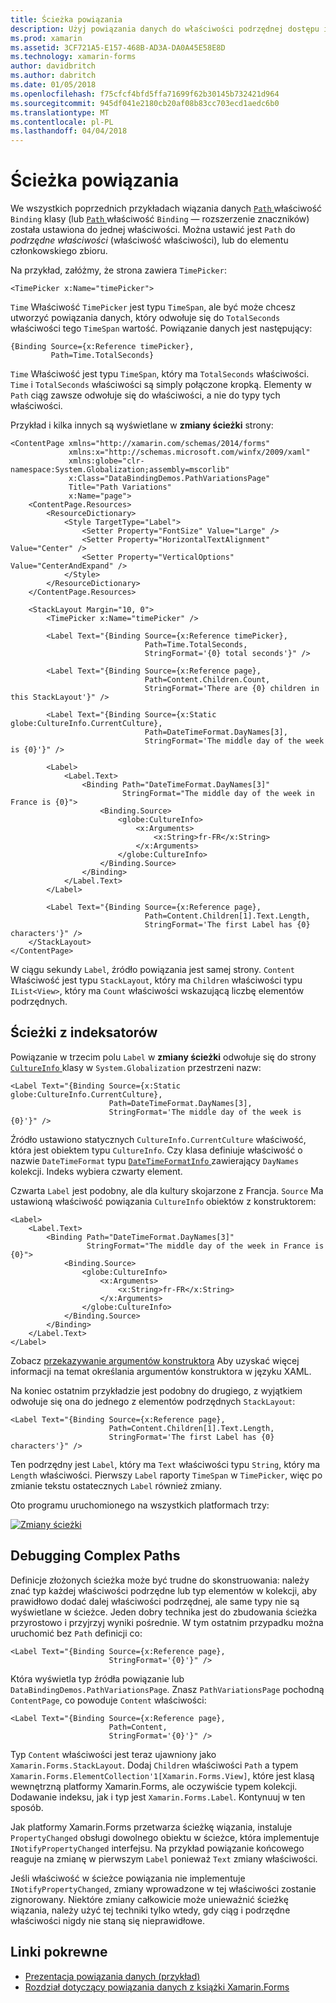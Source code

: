 ```yaml
---
title: Ścieżka powiązania
description: Użyj powiązania danych do właściwości podrzędnej dostępu i elementów członkowskich kolekcji
ms.prod: xamarin
ms.assetid: 3CF721A5-E157-468B-AD3A-DA0A45E58E8D
ms.technology: xamarin-forms
author: davidbritch
ms.author: dabritch
ms.date: 01/05/2018
ms.openlocfilehash: f75cfcf4bfd5ffa71699f62b30145b732421d964
ms.sourcegitcommit: 945df041e2180cb20af08b83cc703ecd1aedc6b0
ms.translationtype: MT
ms.contentlocale: pl-PL
ms.lasthandoff: 04/04/2018
---
```

# <a name="binding-path"></a>Ścieżka powiązania

We wszystkich poprzednich przykładach wiązania danych [ `Path` ](https://developer.xamarin.com/api/property/Xamarin.Forms.Binding.Path/) właściwość `Binding` klasy (lub [ `Path` ](https://developer.xamarin.com/api/property/Xamarin.Forms.Xaml.BindingExtension.Path/) właściwość `Binding` — rozszerzenie znaczników) została ustawiona do jednej właściwości. Można ustawić jest `Path` do *podrzędne właściwości* (właściwość właściwości), lub do elementu członkowskiego zbioru.

Na przykład, załóżmy, że strona zawiera `TimePicker`:

```xaml
<TimePicker x:Name="timePicker">
```

`Time` Właściwość `TimePicker` jest typu `TimeSpan`, ale być może chcesz utworzyć powiązania danych, który odwołuje się do `TotalSeconds` właściwości tego `TimeSpan` wartość. Powiązanie danych jest następujący:

```xaml
{Binding Source={x:Reference timePicker},
         Path=Time.TotalSeconds}
```
         
`Time` Właściwość jest typu `TimeSpan`, który ma `TotalSeconds` właściwości. `Time` i `TotalSeconds` właściwości są simply połączone kropką. Elementy w `Path` ciąg zawsze odwołuje się do właściwości, a nie do typy tych właściwości.

Przykład i kilka innych są wyświetlane w **zmiany ścieżki** strony:

```xaml
<ContentPage xmlns="http://xamarin.com/schemas/2014/forms"
             xmlns:x="http://schemas.microsoft.com/winfx/2009/xaml"
             xmlns:globe="clr-namespace:System.Globalization;assembly=mscorlib"
             x:Class="DataBindingDemos.PathVariationsPage"
             Title="Path Variations"
             x:Name="page">
    <ContentPage.Resources>
        <ResourceDictionary>
            <Style TargetType="Label">
                <Setter Property="FontSize" Value="Large" />
                <Setter Property="HorizontalTextAlignment" Value="Center" />
                <Setter Property="VerticalOptions" Value="CenterAndExpand" />
            </Style>
        </ResourceDictionary>
    </ContentPage.Resources>
    
    <StackLayout Margin="10, 0">
        <TimePicker x:Name="timePicker" />

        <Label Text="{Binding Source={x:Reference timePicker},
                              Path=Time.TotalSeconds,
                              StringFormat='{0} total seconds'}" />

        <Label Text="{Binding Source={x:Reference page},
                              Path=Content.Children.Count,
                              StringFormat='There are {0} children in this StackLayout'}" />
        
        <Label Text="{Binding Source={x:Static globe:CultureInfo.CurrentCulture},
                              Path=DateTimeFormat.DayNames[3],
                              StringFormat='The middle day of the week is {0}'}" />

        <Label>
            <Label.Text>
                <Binding Path="DateTimeFormat.DayNames[3]"
                         StringFormat="The middle day of the week in France is {0}">
                    <Binding.Source>
                        <globe:CultureInfo>
                            <x:Arguments>
                                <x:String>fr-FR</x:String>
                            </x:Arguments>
                        </globe:CultureInfo>
                    </Binding.Source>
                </Binding>
            </Label.Text>
        </Label>

        <Label Text="{Binding Source={x:Reference page},
                              Path=Content.Children[1].Text.Length,
                              StringFormat='The first Label has {0} characters'}" />
    </StackLayout>
</ContentPage>
```

W ciągu sekundy `Label`, źródło powiązania jest samej strony. `Content` Właściwość jest typu `StackLayout`, który ma `Children` właściwości typu `IList<View>`, który ma `Count` właściwości wskazującą liczbę elementów podrzędnych.

## <a name="paths-with-indexers"></a>Ścieżki z indeksatorów

Powiązanie w trzecim polu `Label` w **zmiany ścieżki** odwołuje się do strony [ `CultureInfo` ](https://developer.xamarin.com/api/type/System.Globalization.CultureInfo/) klasy w `System.Globalization` przestrzeni nazw:

```xaml
<Label Text="{Binding Source={x:Static globe:CultureInfo.CurrentCulture},
                      Path=DateTimeFormat.DayNames[3],
                      StringFormat='The middle day of the week is {0}'}" />
```

Źródło ustawiono statycznych `CultureInfo.CurrentCulture` właściwość, która jest obiektem typu `CultureInfo`. Czy klasa definiuje właściwość o nazwie `DateTimeFormat` typu [ `DateTimeFormatInfo` ](https://developer.xamarin.com/api/type/System.Globalization.DateTimeFormatInfo/) zawierający `DayNames` kolekcji. Indeks wybiera czwarty element.

Czwarta `Label` jest podobny, ale dla kultury skojarzone z Francja. `Source` Ma ustawioną właściwość powiązania `CultureInfo` obiektów z konstruktorem:

```xaml
<Label>
    <Label.Text>
        <Binding Path="DateTimeFormat.DayNames[3]"
                 StringFormat="The middle day of the week in France is {0}">
            <Binding.Source>
                <globe:CultureInfo>
                    <x:Arguments>
                        <x:String>fr-FR</x:String>
                    </x:Arguments>
                </globe:CultureInfo>
            </Binding.Source>
        </Binding>
    </Label.Text>
</Label>
```

Zobacz [przekazywanie argumentów konstruktora](~/xamarin-forms/xaml/passing-arguments.md#constructor_arguments) Aby uzyskać więcej informacji na temat określania argumentów konstruktora w języku XAML.

Na koniec ostatnim przykładzie jest podobny do drugiego, z wyjątkiem odwołuje się ona do jednego z elementów podrzędnych `StackLayout`:

```xaml
<Label Text="{Binding Source={x:Reference page},
                      Path=Content.Children[1].Text.Length,
                      StringFormat='The first Label has {0} characters'}" />
```

Ten podrzędny jest `Label`, który ma `Text` właściwości typu `String`, który ma `Length` właściwości. Pierwszy `Label` raporty `TimeSpan` w `TimePicker`, więc po zmianie tekstu ostatecznych `Label` również zmiany.

Oto programu uruchomionego na wszystkich platformach trzy:

[![Zmiany ścieżki](binding-path-images/pathvariations-small.png "zmiany ścieżki")](binding-path-images/pathvariations-large.png#lightbox "zmiany ścieżki")

## <a name="debugging-complex-paths"></a>Debugging Complex Paths

Definicje złożonych ścieżka może być trudne do skonstruowania: należy znać typ każdej właściwości podrzędne lub typ elementów w kolekcji, aby prawidłowo dodać dalej właściwości podrzędnej, ale same typy nie są wyświetlane w ścieżce. Jeden dobry technika jest do zbudowania ścieżka przyrostowo i przyjrzyj wyniki pośrednie. W tym ostatnim przypadku można uruchomić bez `Path` definicji co:

```xaml
<Label Text="{Binding Source={x:Reference page},
                      StringFormat='{0}'}" />
```

Która wyświetla typ źródła powiązanie lub `DataBindingDemos.PathVariationsPage`. Znasz `PathVariationsPage` pochodną `ContentPage`, co powoduje `Content` właściwości:

```xaml
<Label Text="{Binding Source={x:Reference page},
                      Path=Content,
                      StringFormat='{0}'}" />
```

Typ `Content` właściwości jest teraz ujawniony jako `Xamarin.Forms.StackLayout`. Dodaj `Children` właściwości `Path` a typem `Xamarin.Forms.ElementCollection'1[Xamarin.Forms.View]`, które jest klasą wewnętrzną platformy Xamarin.Forms, ale oczywiście typem kolekcji. Dodawanie indeksu, jak i typ jest `Xamarin.Forms.Label`. Kontynuuj w ten sposób.

Jak platformy Xamarin.Forms przetwarza ścieżkę wiązania, instaluje `PropertyChanged` obsługi dowolnego obiektu w ścieżce, która implementuje `INotifyPropertyChanged` interfejsu. Na przykład powiązanie końcowego reaguje na zmianę w pierwszym `Label` ponieważ `Text` zmiany właściwości. 

Jeśli właściwość w ścieżce powiązania nie implementuje `INotifyPropertyChanged`, zmiany wprowadzone w tej właściwości zostanie zignorowany. Niektóre zmiany całkowicie może unieważnić ścieżkę wiązania, należy użyć tej techniki tylko wtedy, gdy ciąg i podrzędne właściwości nigdy nie staną się nieprawidłowe.



## <a name="related-links"></a>Linki pokrewne

- [Prezentacja powiązania danych (przykład)](https://developer.xamarin.com/samples/xamarin-forms/DataBindingDemos/)
- [Rozdział dotyczący powiązania danych z książki Xamarin.Forms](~/xamarin-forms/creating-mobile-apps-xamarin-forms/summaries/chapter16.md)

